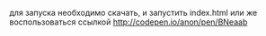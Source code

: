 
для запуска необходимо скачать, и запустить index.html или же воспользоваться ссылкой http://codepen.io/anon/pen/BNeaab
